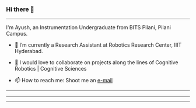 ### Hi there 👋

--------------

I'm Ayush, an Instrumentation Undergraduate from BITS Pilani, Pilani Campus.

- 🔭 I’m currently a Research Assistant at Robotics Research Center, IIIT Hyderabad.

- 👯 I would love to collaborate on projects along the lines of Cognitive Robotics | Cognitive Sciences

- 📫 How to reach me: Shoot me an [e-mail](mailto:ay.agrawal812@gmail.com)

<!-- [![GitHub Streak](http://github-readme-streak-stats.herokuapp.com?user=Ayush8120&theme=blood-dark&hide_border=true)](https://git.io/streak-stats) -->
--------------
  
<!-- ### ⚡ ***<u><b>My present interests</b></u>*** -->
<!-- - 🌱 I am fluid with my skillset and enjoy learning about new fields.  -->
---------------
  
<!-- <p align="center">
  
  <img width="400" height="400" src="https://user-images.githubusercontent.com/72944387/132033126-4e9b5091-f208-4707-8f7f-d36a95019b39.png">
</p>
 -->
<!-- ![Visitor Count](https://profile-counter.glitch.me/Ayush8120/count.svg) -->
--------



